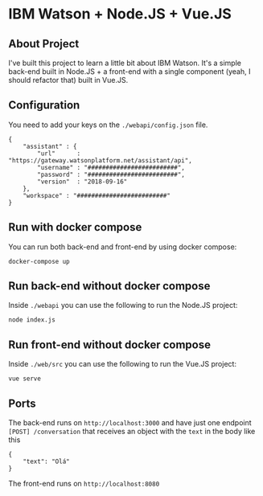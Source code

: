 # IBM Watson + Node.JS + Vue.JS

## About Project
I've built this project to learn a little bit about IBM Watson. It's a simple back-end built in Node.JS + a front-end with a single component (yeah, I should refactor that) built in Vue.JS.

## Configuration
You need to add your keys on the `./webapi/config.json` file.

```
{
    "assistant" : {
        "url"      : "https://gateway.watsonplatform.net/assistant/api",
        "username" : "#########################",
        "password" : "#########################",
        "version"  : "2018-09-16"
    },
    "workspace" : "#########################"
}
```

## Run with docker compose
You can run both back-end and front-end by using docker compose:

```
docker-compose up
```

## Run back-end without docker compose
Inside `./webapi` you can use the following to run the Node.JS project:

```
node index.js
```

## Run front-end without docker compose
Inside `./web/src` you can use the following to run the Vue.JS project:

```
vue serve
```

## Ports

The back-end runs on `http://localhost:3000` and have just one endpoint `[POST] /conversation` that receives an object with the `text` in the body like this

```
{
    "text": "Olá"
}
```

The front-end runs on `http://localhost:8080`

